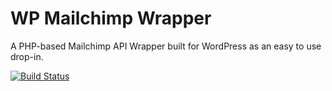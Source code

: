 # WP Mailchimp Wrapper

A PHP-based Mailchimp API Wrapper built for WordPress as an easy to use drop-in.

[![Build Status](https://travis-ci.org/leogopal/wp-mailchimp-wrapper.svg?branch=master)](https://travis-ci.org/leogopal/wp-mailchimp-wrapper)

